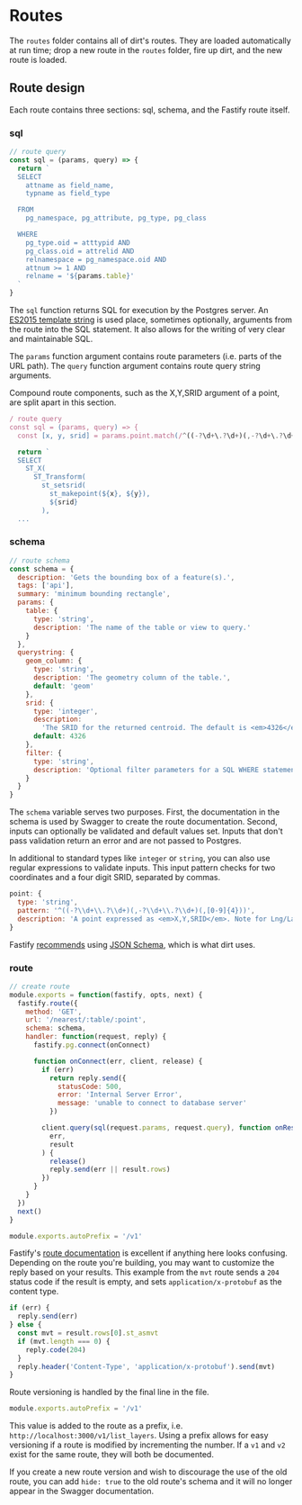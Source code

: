 # Routes

The `routes` folder contains all of dirt's routes. They are loaded automatically at run time; drop a new route in the `routes` folder, fire up dirt, and the new route is loaded.

## Route design

Each route contains three sections: sql, schema, and the Fastify route itself.

### sql

```javascript
// route query
const sql = (params, query) => {
  return `
  SELECT 
    attname as field_name,
    typname as field_type

  FROM 
    pg_namespace, pg_attribute, pg_type, pg_class

  WHERE
    pg_type.oid = atttypid AND
    pg_class.oid = attrelid AND
    relnamespace = pg_namespace.oid AND
    attnum >= 1 AND
    relname = '${params.table}'
  `
}
```

The `sql` function returns SQL for execution by the Postgres server. An [ES2015 template string](https://babeljs.io/docs/en/learn#template-strings) is used place, sometimes optionally, arguments from the route into the SQL statement. It also allows for the writing of very clear and maintainable SQL.

The `params` function argument contains route parameters (i.e. parts of the URL path). The `query` function argument contains route query string arguments.

Compound route components, such as the X,Y,SRID argument of a point, are split apart in this section.

```javascript
/ route query
const sql = (params, query) => {
  const [x, y, srid] = params.point.match(/^((-?\d+\.?\d+)(,-?\d+\.?\d+)(,[0-9]{4}))/)[0].split(',')

  return `
  SELECT
    ST_X(
      ST_Transform(
        st_setsrid(
          st_makepoint(${x}, ${y}),
          ${srid}
        ),
  ...
```

### schema

```javascript
// route schema
const schema = {
  description: 'Gets the bounding box of a feature(s).',
  tags: ['api'],
  summary: 'minimum bounding rectangle',
  params: {
    table: {
      type: 'string',
      description: 'The name of the table or view to query.'
    }
  },
  querystring: {
    geom_column: {
      type: 'string',
      description: 'The geometry column of the table.',
      default: 'geom'
    },
    srid: {
      type: 'integer',
      description:
        'The SRID for the returned centroid. The default is <em>4326</em> WGS84 Lat/Lng.',
      default: 4326
    },
    filter: {
      type: 'string',
      description: 'Optional filter parameters for a SQL WHERE statement.'
    }
  }
}
```

The `schema` variable serves two purposes. First, the documentation in the schema is used by Swagger to create the route documentation. Second, inputs can optionally be validated and default values set. Inputs that don't pass validation return an error and are not passed to Postgres.

In additional to standard types like `integer` or `string`, you can also use regular expressions to validate inputs. This input pattern checks for two coordinates and a four digit SRID, separated by commas.

```javascript
point: {
  type: 'string',
  pattern: '^((-?\\d+\\.?\\d+)(,-?\\d+\\.?\\d+)(,[0-9]{4}))',
  description: 'A point expressed as <em>X,Y,SRID</em>. Note for Lng/Lat coordinates, Lng is X and Lat is Y.'
}
```

Fastify [recommends](https://www.fastify.io/docs/latest/Validation-and-Serialization/) using [JSON Schema](http://json-schema.org/), which is what dirt uses.

### route

```javascript
// create route
module.exports = function(fastify, opts, next) {
  fastify.route({
    method: 'GET',
    url: '/nearest/:table/:point',
    schema: schema,
    handler: function(request, reply) {
      fastify.pg.connect(onConnect)

      function onConnect(err, client, release) {
        if (err)
          return reply.send({
            statusCode: 500,
            error: 'Internal Server Error',
            message: 'unable to connect to database server'
          })

        client.query(sql(request.params, request.query), function onResult(
          err,
          result
        ) {
          release()
          reply.send(err || result.rows)
        })
      }
    }
  })
  next()
}

module.exports.autoPrefix = '/v1'
```

Fastify's [route documentation](https://www.fastify.io/docs/latest/Routes/) is excellent if anything here looks confusing. Depending on the route you're building, you may want to customize the reply based on your results. This example from the `mvt` route sends a `204` status code if the result is empty, and sets `application/x-protobuf` as the content type.

```javascript
if (err) {
  reply.send(err)
} else {
  const mvt = result.rows[0].st_asmvt
  if (mvt.length === 0) {
    reply.code(204)
  }
  reply.header('Content-Type', 'application/x-protobuf').send(mvt)
}
```

Route versioning is handled by the final line in the file.

```javascript
module.exports.autoPrefix = '/v1'
```

This value is added to the route as a prefix, i.e. `http://localhost:3000/v1/list_layers`. Using a prefix allows for easy versioning if a route is modified by incrementing the number. If a `v1` and `v2` exist for the same route, they will both be documented.

If you create a new route version and wish to discourage the use of the old route, you can add `hide: true` to the old route's schema and it will no longer appear in the Swagger documentation.
